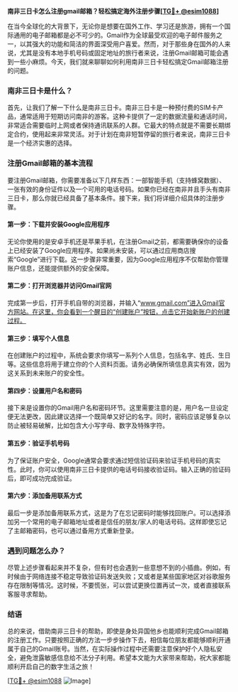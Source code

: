 **南非三日卡怎么注册gmail邮箱？轻松搞定海外注册步骤[[TG💪+ @esim1088](https://t.me/s/esim1088)]**

在当今全球化的大背景下，无论你是想要在国外工作、学习还是旅游，拥有一个国际通用的电子邮箱都是必不可少的。Gmail作为全球最受欢迎的电子邮件服务之一，以其强大的功能和简洁的界面深受用户喜爱。然而，对于那些身在国外的人来说，尤其是没有本地手机号码或固定地址的旅行者来说，注册Gmail邮箱可能会遇到一些小麻烦。今天，我们就来聊聊如何利用南非三日卡轻松搞定Gmail邮箱注册的问题。

### 南非三日卡是什么？

首先，让我们了解一下什么是南非三日卡。南非三日卡是一种预付费的SIM卡产品，通常适用于短期访问南非的游客。这种卡提供了一定的数据流量和通话时间，非常适合需要临时上网或者保持通讯联系的人群。它最大的特点就是不需要长期绑定合约，使用起来非常灵活。对于计划在南非短暂停留的旅行者来说，南非三日卡是一个经济实惠的选择。

### 注册Gmail邮箱的基本流程

要注册Gmail邮箱，你需要准备以下几样东西：一部智能手机（支持蜂窝数据）、一张有效的身份证件以及一个可用的电话号码。如果你已经在南非并且手头有南非三日卡，那么你就已经具备了基本条件。接下来，我们将详细介绍具体的注册步骤。

#### 第一步：下载并安装Google应用程序

无论你使用的是安卓手机还是苹果手机，在注册Gmail之前，都需要确保你的设备上已经安装了Google应用程序。如果尚未安装，可以通过应用商店搜索“Google”进行下载。这一步骤非常重要，因为Google应用程序不仅帮助你管理账户信息，还能提供额外的安全保障。

#### 第二步：打开浏览器并访问Gmail官网

完成第一步后，打开手机自带的浏览器，并输入“www.gmail.com”进入Gmail官方网站。在这里，你会看到一个醒目的“创建账户”按钮，点击它开始新账户的创建过程。

#### 第三步：填写个人信息

在创建账户的过程中，系统会要求你填写一系列个人信息，包括名字、姓氏、生日等。这些信息将用于建立你的个人资料页面。请务必确保所填信息真实有效，因为这关系到未来账户的安全性。

#### 第四步：设置用户名和密码

接下来是设置你的Gmail用户名和密码环节。这里需要注意的是，用户名一旦设定便无法更改，因此建议选择一个既简单又好记的名字。同时，密码应该足够复杂以防止被轻易破解，比如包含大小写字母、数字及特殊字符。

#### 第五步：验证手机号码

为了保证账户安全，Google通常会要求通过短信验证码来验证手机号码的真实性。此时，你可以使用南非三日卡提供的电话号码接收验证码。输入正确的验证码后，即可成功完成验证。

#### 第六步：添加备用联系方式

最后一步是添加备用联系方式，这是为了在忘记密码时能够找回账户。可以选择添加另一个常用的电子邮箱地址或者是信任的朋友/家人的电话号码。这样即使忘记了主邮箱密码，也可以通过备用方式重新登录。

### 遇到问题怎么办？

尽管上述步骤看起来并不复杂，但有时也会遇到一些意想不到的小插曲。例如，有时候由于网络连接不稳定导致验证码发送失败；又或者是某些国家地区对谷歌服务存在限制等情况。这时候，不要慌张，可以尝试更换位置再试一次，或者直接联系客服寻求帮助。

### 结语

总的来说，借助南非三日卡的帮助，即使是身处异国他乡也能顺利完成Gmail邮箱的注册工作。只要按照正确的方法一步步操作下去，相信每位朋友都能够顺利开通属于自己的Gmail账号。当然，在实际操作过程中还需要注意保护好个人隐私安全，避免泄露敏感信息给不法分子利用。希望本文能为大家带来帮助，祝大家都能顺利开启自己的数字生活之旅！

[[TG💪+ @esim1088](https://t.me/s/esim1088) ![Image](https://i.postimg.cc/4NQfJmqS/Snipaste-2025-05-13-00-14-12.png)]